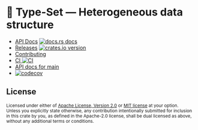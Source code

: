 # 📰 Type-Set &mdash; Heterogeneous data structure

* [API Docs][docs] [![docs.rs docs][docs-badge]][docs]
* [Releases][releases] [![crates.io version][version-badge]][crate]
* [Contributing][contributing]
* [CI ![CI][ci-badge]][ci]
* [API docs for main][main-docs]
* [![codecov](https://codecov.io/gh/jbr/type-set/graph/badge.svg?token=AXD0FXYIR4)](https://codecov.io/gh/jbr/type-set)

[ci]: https://github.com/jbr/type-set/actions?query=workflow%3ACI
[ci-badge]: https://github.com/jbr/type-set/workflows/CI/badge.svg
[releases]: https://github.com/jbr/type-set/releases
[docs]: https://docs.rs/type-set
[contributing]: https://github.com/jbr/type-set/blob/main/.github/CONTRIBUTING.md
[crate]: https://crates.io/crates/type-set
[docs-badge]: https://img.shields.io/badge/docs-latest-blue.svg?style=flat-square
[version-badge]: https://img.shields.io/crates/v/type-set.svg?style=flat-square
[main-docs]: https://jbr.github.io/type-set/type-set/

## License

<sup>
Licensed under either of <a href="LICENSE-APACHE">Apache License, Version
2.0</a> or <a href="LICENSE-MIT">MIT license</a> at your option.
</sup>

<br/>

<sub>
Unless you explicitly state otherwise, any contribution intentionally submitted
for inclusion in this crate by you, as defined in the Apache-2.0 license, shall
be dual licensed as above, without any additional terms or conditions.
</sub>
